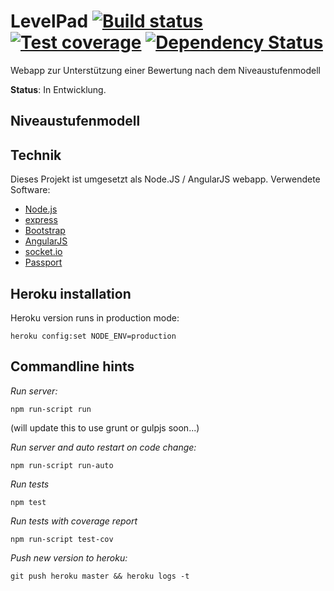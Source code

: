 # LevelPad [![Build status][travis-image]][travis-url] [![Test coverage][coveralls-image]][coveralls-url] [![Dependency Status][dependency-image]][dependency-url]

[travis-image]: https://img.shields.io/travis/fh-koeln/LevelPad.svg
[travis-url]: https://travis-ci.org/fh-koeln/LevelPad
[coveralls-image]: https://img.shields.io/coveralls/fh-koeln/LevelPad.svg
[coveralls-url]: https://coveralls.io/r/fh-koeln/LevelPad
[dependency-image]: https://david-dm.org/fh-koeln/LevelPad.png
[dependency-url]: https://david-dm.org/fh-koeln/LevelPad

Webapp zur Unterstützung einer Bewertung nach dem Niveaustufenmodell

**Status**: In Entwicklung.

## Niveaustufenmodell

## Technik

Dieses Projekt ist umgesetzt als Node.JS / AngularJS webapp. Verwendete Software:

* [Node.js](http://nodejs.org/)
* [express](http://expressjs.com/)
* [Bootstrap](http://getbootstrap.com/)
* [AngularJS](http://www.angularjs.org/)
* [socket.io](http://socket.io/)
* [Passport](http://passportjs.org/)

## Heroku installation

Heroku version runs in production mode:

	heroku config:set NODE_ENV=production

## Commandline hints

*Run server:*

	npm run-script run

(will update this to use grunt or gulpjs soon...)

*Run server and auto restart on code change:*

	npm run-script run-auto

*Run tests*

	npm test

*Run tests with coverage report*

	npm run-script test-cov

*Push new version to heroku:*

	git push heroku master && heroku logs -t
